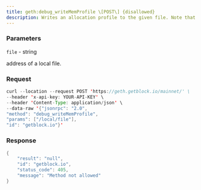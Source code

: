 ```yaml
---
title: geth:debug_writeMemProfile \[POST\] {disallowed}
description: Writes an allocation profile to the given file. Note that the profilingrate cannot be set through the API, it must be set on the command lineusing the --pprof.memprofilerate flag.
---
```


### Parameters


`file` - string

address of a local file.

### Request

``` java
curl --location --request POST 'https://geth.getblock.io/mainnet/' \
--header 'x-api-key: YOUR-API-KEY' \
--header 'Content-Type: application/json' \
--data-raw '{"jsonrpc": "2.0",
"method": "debug_writeMemProfile",
"params": ["/local/file"],
"id": "getblock.io"}'
```

###  Response

``` java
{
    "result": "null",
    "id": "getblock.io",
    "status_code": 405,
    "message": "Method not allowed"
}
```


